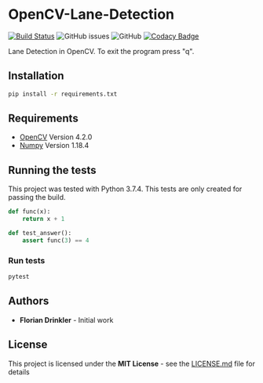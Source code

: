 # OpenCV-Lane-Detection

[![Build Status](https://travis-ci.com/Drinkler/OpenCV-Lane-Detection.svg?branch=master)](https://travis-ci.com/Drinkler/OpenCV-Lane-Detection)
![GitHub issues](https://img.shields.io/github/issues/drinkler/OpenCV-Lane-Detection)
![GitHub](https://img.shields.io/github/license/drinkler/OpenCV-Lane-Detection)
[![Codacy Badge](https://api.codacy.com/project/badge/Grade/31439134cad24059b2afdf2080e97e48)](https://www.codacy.com/manual/Drinkler/OpenCV-Lane-Detection?utm_source=github.com&amp;utm_medium=referral&amp;utm_content=Drinkler/OpenCV-Lane-Detection&amp;utm_campaign=Badge_Grade)

Lane Detection in OpenCV. To exit the program press "q".

## Installation

```bash
pip install -r requirements.txt
```

## Requirements

- [OpenCV](https://pypi.org/project/opencv-python/) Version 4.2.0
- [Numpy](https://pypi.org/project/numpy/) Version 1.18.4

## Running the tests

This project was tested with Python 3.7.4.
This tests are only created for passing the build.

```python
def func(x):
    return x + 1

def test_answer():
    assert func(3) == 4
```

### Run tests

```bash
pytest
```

## Authors

- **Florian Drinkler** - Initial work

## License

This project is licensed under the **MIT License** - see the [LICENSE.md](https://github.com/Drinkler/OpenCV-Lane-Detection/blob/master/LICENSE) file for details
